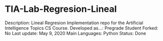 # TIA-Lab-Regresion-Lineal

Description: Lineal Regresion Implementation repo for the Artificial Intelligence Topics CS Course.
Developed as...: Pregrade Student
Forked: No
Last update: May 9, 2020
Main Languages: Python
Status: Done